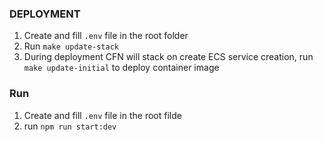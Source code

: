 ### DEPLOYMENT
1. Create and fill `.env` file in the root folder
1. Run ```make update-stack```
1. During deployment CFN will stack on create ECS service creation, run ```make update-initial``` to deploy container image


### Run
1. Create and fill `.env` file in the root filde
2. run `npm run start:dev`
